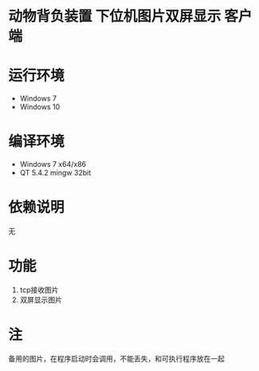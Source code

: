 动物背负装置 下位机图片双屏显示 客户端
=========
# 运行环境
+ Windows 7
+ Windows 10

# 编译环境
* Windows 7 x64/x86
* QT 5.4.2 mingw 32bit

# 依赖说明
无

# 功能
1. tcp接收图片
2. 双屏显示图片

# 注
备用的图片，在程序启动时会调用，不能丢失，和可执行程序放在一起

